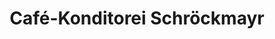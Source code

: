 ---
title: "Café-Konditorei Schröckmayr"
url: /neufelden/cafe-konditorei-schroeckmayr/
shop: Bäckerei
---